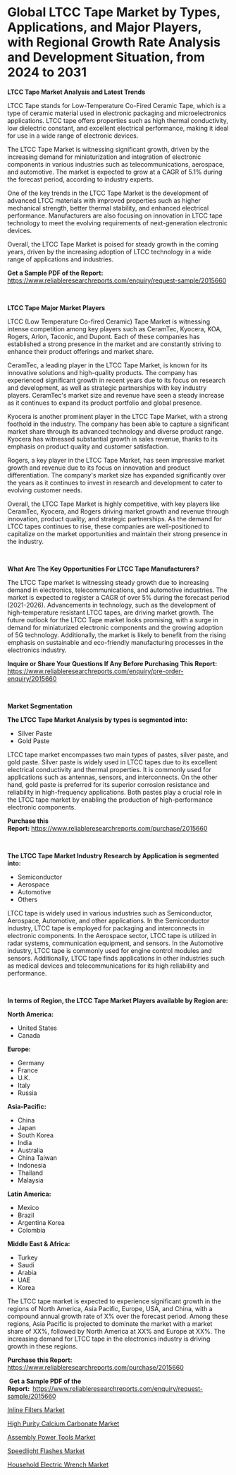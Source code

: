 <p><h1>Global LTCC Tape Market by Types, Applications, and Major Players, with Regional Growth Rate Analysis and Development Situation, from 2024 to 2031</h1></p><p><strong>LTCC Tape Market Analysis and Latest Trends</strong></p>
<p><p>LTCC Tape stands for Low-Temperature Co-Fired Ceramic Tape, which is a type of ceramic material used in electronic packaging and microelectronics applications. LTCC tape offers properties such as high thermal conductivity, low dielectric constant, and excellent electrical performance, making it ideal for use in a wide range of electronic devices.</p><p>The LTCC Tape Market is witnessing significant growth, driven by the increasing demand for miniaturization and integration of electronic components in various industries such as telecommunications, aerospace, and automotive. The market is expected to grow at a CAGR of 5.1% during the forecast period, according to industry experts.</p><p>One of the key trends in the LTCC Tape Market is the development of advanced LTCC materials with improved properties such as higher mechanical strength, better thermal stability, and enhanced electrical performance. Manufacturers are also focusing on innovation in LTCC tape technology to meet the evolving requirements of next-generation electronic devices.</p><p>Overall, the LTCC Tape Market is poised for steady growth in the coming years, driven by the increasing adoption of LTCC technology in a wide range of applications and industries.</p></p>
<p><strong>Get a Sample PDF of the Report:&nbsp;</strong> <a href="https://www.reliableresearchreports.com/enquiry/request-sample/2015660">https://www.reliableresearchreports.com/enquiry/request-sample/2015660</a></p>
<p>&nbsp;</p>
<p><strong>LTCC Tape Major Market Players</strong></p>
<p><p>LTCC (Low Temperature Co-fired Ceramic) Tape Market is witnessing intense competition among key players such as CeramTec, Kyocera, KOA, Rogers, Arlon, Taconic, and Dupont. Each of these companies has established a strong presence in the market and are constantly striving to enhance their product offerings and market share.</p><p>CeramTec, a leading player in the LTCC Tape Market, is known for its innovative solutions and high-quality products. The company has experienced significant growth in recent years due to its focus on research and development, as well as strategic partnerships with key industry players. CeramTec's market size and revenue have seen a steady increase as it continues to expand its product portfolio and global presence.</p><p>Kyocera is another prominent player in the LTCC Tape Market, with a strong foothold in the industry. The company has been able to capture a significant market share through its advanced technology and diverse product range. Kyocera has witnessed substantial growth in sales revenue, thanks to its emphasis on product quality and customer satisfaction.</p><p>Rogers, a key player in the LTCC Tape Market, has seen impressive market growth and revenue due to its focus on innovation and product differentiation. The company's market size has expanded significantly over the years as it continues to invest in research and development to cater to evolving customer needs.</p><p>Overall, the LTCC Tape Market is highly competitive, with key players like CeramTec, Kyocera, and Rogers driving market growth and revenue through innovation, product quality, and strategic partnerships. As the demand for LTCC tapes continues to rise, these companies are well-positioned to capitalize on the market opportunities and maintain their strong presence in the industry.</p></p>
<p>&nbsp;</p>
<p><strong>What Are The Key Opportunities For LTCC Tape Manufacturers?</strong></p>
<p><p>The LTCC Tape market is witnessing steady growth due to increasing demand in electronics, telecommunications, and automotive industries. The market is expected to register a CAGR of over 5% during the forecast period (2021-2026). Advancements in technology, such as the development of high-temperature resistant LTCC tapes, are driving market growth. The future outlook for the LTCC Tape market looks promising, with a surge in demand for miniaturized electronic components and the growing adoption of 5G technology. Additionally, the market is likely to benefit from the rising emphasis on sustainable and eco-friendly manufacturing processes in the electronics industry.</p></p>
<p><strong>Inquire or Share Your Questions If Any Before Purchasing This Report:</strong> <a href="https://www.reliableresearchreports.com/enquiry/pre-order-enquiry/2015660">https://www.reliableresearchreports.com/enquiry/pre-order-enquiry/2015660</a></p>
<p>&nbsp;</p>
<p><strong>Market Segmentation</strong></p>
<p><strong>The LTCC Tape Market Analysis by types is segmented into:</strong></p>
<p><ul><li>Silver Paste</li><li>Gold Paste</li></ul></p>
<p><p>LTCC tape market encompasses two main types of pastes, silver paste, and gold paste. Silver paste is widely used in LTCC tapes due to its excellent electrical conductivity and thermal properties. It is commonly used for applications such as antennas, sensors, and interconnects. On the other hand, gold paste is preferred for its superior corrosion resistance and reliability in high-frequency applications. Both pastes play a crucial role in the LTCC tape market by enabling the production of high-performance electronic components.</p></p>
<p><strong>Purchase this Report:&nbsp;</strong><a href="https://www.reliableresearchreports.com/purchase/2015660">https://www.reliableresearchreports.com/purchase/2015660</a></p>
<p>&nbsp;</p>
<p><strong>The LTCC Tape Market Industry Research by Application is segmented into:</strong></p>
<p><ul><li>Semiconductor</li><li>Aerospace</li><li>Automotive</li><li>Others</li></ul></p>
<p><p>LTCC tape is widely used in various industries such as Semiconductor, Aerospace, Automotive, and other applications. In the Semiconductor industry, LTCC tape is employed for packaging and interconnects in electronic components. In the Aerospace sector, LTCC tape is utilized in radar systems, communication equipment, and sensors. In the Automotive industry, LTCC tape is commonly used for engine control modules and sensors. Additionally, LTCC tape finds applications in other industries such as medical devices and telecommunications for its high reliability and performance.</p></p>
<p>&nbsp;</p>
<p><strong>In terms of Region, the LTCC Tape Market Players available by Region are:</strong></p>
<p>
    <p> <strong> North America: </strong>
        <ul>
            <li>United States</li>
            <li>Canada</li>
        </ul>
        </p> 
    <p> <strong> Europe: </strong>
        <ul>
            <li>Germany</li>
            <li>France</li>
            <li>U.K.</li>
            <li>Italy</li>
            <li>Russia</li>
        </ul>
        </p> 
    <p> <strong> Asia-Pacific: </strong>
        <ul>
            <li>China</li>
            <li>Japan</li>
            <li>South Korea</li>
            <li>India</li>
            <li>Australia</li>
            <li>China Taiwan</li>
            <li>Indonesia</li>
            <li>Thailand</li>
            <li>Malaysia</li>
        </ul>
        </p> 
    <p> <strong> Latin America: </strong>
        <ul>
            <li>Mexico</li>
            <li>Brazil</li>
            <li>Argentina Korea</li>
            <li>Colombia</li>
        </ul>
        </p> 
    <p> <strong> Middle East & Africa: </strong>
        <ul>
            <li>Turkey</li>
            <li>Saudi</li>
            <li>Arabia</li>
            <li>UAE</li>
            <li>Korea</li>
        </ul>
    </p>
    </p>
<p><p>The LTCC tape market is expected to experience significant growth in the regions of North America, Asia Pacific, Europe, USA, and China, with a compound annual growth rate of X% over the forecast period. Among these regions, Asia Pacific is projected to dominate the market with a market share of XX%, followed by North America at XX% and Europe at XX%. The increasing demand for LTCC tape in the electronics industry is driving growth in these regions.</p></p>
<p><strong>Purchase this Report: </strong><a href="https://www.reliableresearchreports.com/purchase/2015660">https://www.reliableresearchreports.com/purchase/2015660</a></p>
<p>&nbsp;<strong>Get a Sample PDF of the Report:&nbsp;&nbsp;</strong><a href="https://www.reliableresearchreports.com/enquiry/request-sample/2015660">https://www.reliableresearchreports.com/enquiry/request-sample/2015660</a></p>
<p><strong></strong></p>
<p><p><a href="https://confirmed-shield-e13.notion.site/Inline-Filters-Market-Offers-Provide-Insightful-Data-for-the-Time-Period-from-2024-to-2031-and-also--c20fc8ac265f4256ae70f0f69552597d">Inline Filters Market</a></p><p><a href="https://view.publitas.com/reportprime-1/high-purity-calcium-carbonate-market-growth-market-trends-covid-19-impact-and-forecasts-for-period-from-2024-2031/">High Purity Calcium Carbonate Market</a></p><p><a href="https://valiant-lunge-8fe.notion.site/Assembly-Power-Tools-Market-Share-Market-New-Trends-Analysis-Report-By-Type-By-Application-By-En-f60c1dfec9744877874dc9bb8af1ad74">Assembly Power Tools Market</a></p><p><a href="https://view.publitas.com/reportprime-1/speedlight-flashes-market-size-share-trends-analysis-report-by-material-by-type-by-end-user-by-region-and-segment-forecasts-2024-2031/">Speedlight Flashes Market</a></p><p><a href="https://funky-papaya-cf4.notion.site/Household-Electric-Wrench-Market-Analysis-Examines-its-Scope-on-Growth-Opportunities-and-Forecasted-f9a204abe7de46ee87971dadd52d7b20">Household Electric Wrench Market</a></p></p>